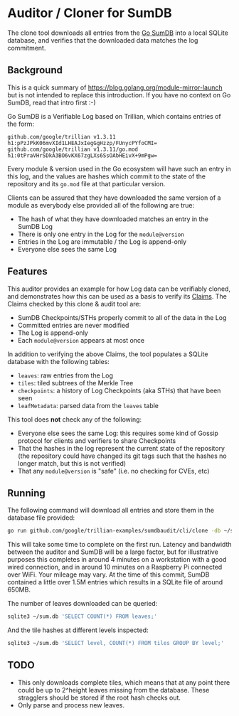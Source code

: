 # Auditor / Cloner for SumDB

The clone tool downloads all entries from the
[Go SumDB](https://blog.golang.org/module-mirror-launch) into a local SQLite
database, and verifies that the downloaded data matches the log commitment.

## Background
This is a quick summary of https://blog.golang.org/module-mirror-launch but is not
intended to replace this introduction.
If you have no context on Go SumDB, read that intro first :-)

Go SumDB is a Verifiable Log based on Trillian, which contains entries of the form:
```
github.com/google/trillian v1.3.11 h1:pPzJPkK06mvXId1LHEAJxIegGgHzzp/FUnycPYfoCMI=
github.com/google/trillian v1.3.11/go.mod h1:0tPraVHrSDkA3BO6vKX67zgLXs6SsOAbHEivX+9mPgw=
```
Every module & version used in the Go ecosystem will have such an entry in this log,
and the values are hashes which commit to the state of the repository and its `go.mod`
file at that particular version.

Clients can be assured that they have downloaded the same version of a module as
everybody else provided all of the following are true:
 * The hash of what they have downloaded matches an entry in the SumDB Log
 * There is only one entry in the Log for the `module@version`
 * Entries in the Log are immutable / the Log is append-only
 * Everyone else sees the same Log

## Features
This auditor provides an example for how Log data can be verifiably cloned, and
demonstrates how this can be used as a basis to verify its
[Claims](https://github.com/google/trillian/blob/master/docs/claimantmodel/).
The Claims checked by this clone & audit tool are:
 * SumDB Checkpoints/STHs properly commit to all of the data in the Log
 * Committed entries are never modified
 * The Log is append-only
 * Each `module@version` appears at most once

In addition to verifying the above Claims, the tool populates a SQLite database
with the following tables:
 * `leaves`: raw entries from the Log
 * `tiles`: tiled subtrees of the Merkle Tree
 * `checkpoints`: a history of Log Checkpoints (aka STHs) that have been seen
 * `leafMetadata`: parsed data from the `leaves` table

This tool does **not** check any of the following:
 * Everyone else sees the same Log: this requires some kind of Gossip protocol for
   clients and verifiers to share Checkpoints
 * That the hashes in the log represent the current state of the repository
   (the repository could have changed its git tags such that the hashes no longer
   match, but this is not verified)
 * That any `module@version` is "safe" (i.e. no checking for CVEs, etc)

## Running

The following command will download all entries and store them in the database
file provided:
```bash
go run github.com/google/trillian-examples/sumdbaudit/cli/clone -db ~/sum.db -alsologtostderr -v=2
```
This will take some time to complete on the first run. Latency and bandwidth
between the auditor and SumDB will be a large factor, but for illustrative
purposes this completes in around 4 minutes on a workstation with a good wired
connection, and in around 10 minutes on a Raspberry Pi connected over WiFi.
Your mileage may vary. At the time of this commit, SumDB contained a little over
1.5M entries which results in a SQLite file of around 650MB.

The number of leaves downloaded can be queried:
```bash
sqlite3 ~/sum.db 'SELECT COUNT(*) FROM leaves;'
```

And the tile hashes at different levels inspected:
```bash
sqlite3 ~/sum.db 'SELECT level, COUNT(*) FROM tiles GROUP BY level;'
```

## TODO
* This only downloads complete tiles, which means that at any point there could
  be up to 2^height leaves missing from the database.
  These stragglers should be stored if the root hash checks out.
* Only parse and process new leaves.
